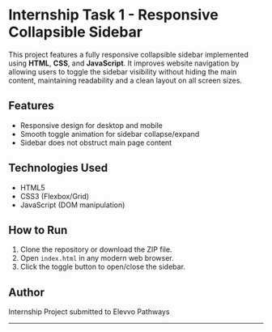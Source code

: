 # Internship Task 1 - Responsive Collapsible Sidebar

This project features a fully responsive collapsible sidebar implemented using **HTML**, **CSS**, and **JavaScript**. It improves website navigation by allowing users to toggle the sidebar visibility without hiding the main content, maintaining readability and a clean layout on all screen sizes.

## Features
- Responsive design for desktop and mobile
- Smooth toggle animation for sidebar collapse/expand
- Sidebar does not obstruct main page content

## Technologies Used
- HTML5
- CSS3 (Flexbox/Grid)
- JavaScript (DOM manipulation)

## How to Run
1. Clone the repository or download the ZIP file.
2. Open `index.html` in any modern web browser.
3. Click the toggle button to open/close the sidebar.

## Author
Internship Project submitted to Elevvo Pathways

---

